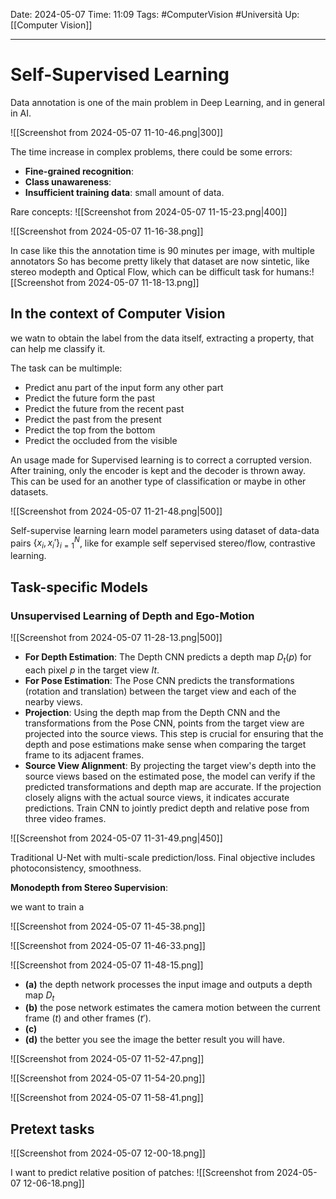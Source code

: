 Date: 2024-05-07
Time: 11:09
Tags: #ComputerVision #Università 
Up: [[Computer Vision]]

---
# Self-Supervised Learning

Data annotation is one of the main problem in Deep Learning, and in general in AI.

![[Screenshot from 2024-05-07 11-10-46.png|300]]

The time increase in complex problems, there could be some errors:
- **Fine-grained recognition**: 
- **Class unawareness**: 
- **Insufficient training data**: small amount of data.

Rare concepts:
![[Screenshot from 2024-05-07 11-15-23.png|400]]


![[Screenshot from 2024-05-07 11-16-38.png]]

In case like this the annotation time is 90 minutes per image, with multiple annotators
So has become pretty likely that dataset are now sintetic, like stereo modepth and Optical Flow, which can be difficult task for humans:![[Screenshot from 2024-05-07 11-18-13.png]]


## In the context of Computer Vision

we watn to obtain the label from the data itself, extracting a property, that can help me classify it.

The task can be multimple:
- Predict anu part of the input form any other part
- Predict the future form the past
- Predict the future from the recent past
- Predict the past from the present
- Predict the top from the bottom
- Predict the occluded from the visible

An usage made for Supervised learning is to correct a corrupted version. After training, only the encoder is kept and the decoder is thrown away. This can be used for an another type of classification or maybe in other datasets.

![[Screenshot from 2024-05-07 11-21-48.png|500]]

Self-supervise learning learn model parameters using dataset of data-data pairs $\{x_i,x_i'\}^N_{i=1}$, like for example self sepervised stereo/flow, contrastive learning.


## Task-specific Models

### Unsupervised Learning of Depth and Ego-Motion

![[Screenshot from 2024-05-07 11-28-13.png|500]]

- **For Depth Estimation**: The Depth CNN predicts a depth map $D_t​(p)$ for each pixel $p$ in the target view $It$.
- **For Pose Estimation**: The Pose CNN predicts the transformations (rotation and translation) between the target view and each of the nearby views.
- **Projection**: Using the depth map from the Depth CNN and the transformations from the Pose CNN, points from the target view are projected into the source views. This step is crucial for ensuring that the depth and pose estimations make sense when comparing the target frame to its adjacent frames.
- **Source View Alignment**: By projecting the target view's depth into the source views based on the estimated pose, the model can verify if the predicted transformations and depth map are accurate. If the projection closely aligns with the actual source views, it indicates accurate predictions.
Train CNN to jointly predict depth and relative pose from three video frames. 

![[Screenshot from 2024-05-07 11-31-49.png|450]]

Traditional U-Net with multi-scale prediction/loss. Final objective includes photoconsistency, smoothness. 

**Monodepth from Stereo Supervision**:

we want to train a 

![[Screenshot from 2024-05-07 11-45-38.png]]


![[Screenshot from 2024-05-07 11-46-33.png]]

![[Screenshot from 2024-05-07 11-48-15.png]]


- **(a)** the depth network processes the input image and outputs a depth map $D_t$
- **(b)** the pose network estimates the camera motion between the current frame $(t)$ and other frames $(t')$. 
- **(c)** 
- **(d)** the better you see the image the better result you will have.


![[Screenshot from 2024-05-07 11-52-47.png]]

![[Screenshot from 2024-05-07 11-54-20.png]]


![[Screenshot from 2024-05-07 11-58-41.png]]

## Pretext tasks

![[Screenshot from 2024-05-07 12-00-18.png]]

I want to predict relative position of patches:
![[Screenshot from 2024-05-07 12-06-18.png]]

